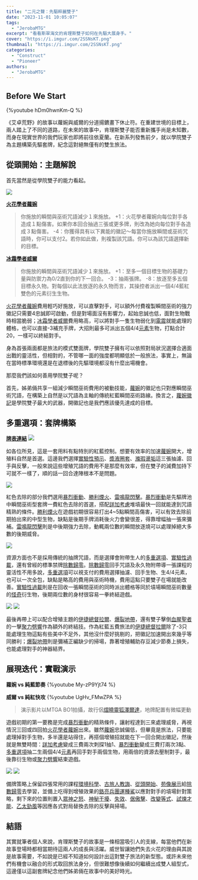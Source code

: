 ```yaml
---
title: "二元之聲：先驅粹麗雙子"
date: "2023-11-01 10:05:07"
tags:
  - "JerobaMTG"
excerpt: "看看斯翠海文的肯理斯雙子如何在先驅大展身手。"
cover: "https://i.imgur.com/2SSNsKT.png"
thumbnail: "https://i.imgur.com/2SSNsKT.png"
categories:
  - "Construct"
  - "Pioneer"
authors:
  - "JerobaMTG"
---
```


## Before We Start

{%youtube hDm0hwnKm-Q %}

《艾卓荒野》的故事以蘿婉與威爾的分道揚鑣畫下休止符。在重建世境的目標上，兩人踏上了不同的道路，在未來的故事中，肯理斯雙子能否重新攜手尚是未知數，而身在現實世界的我們玩家也即將前往依夏蘭。在新系列發售前夕，就以學院雙子為主題構築先驅套牌，紀念這對絕無僅有的雙生旅法。

## 從頭開始：主題解說

首先當然是從學院雙子的能力看起。

![](https://i.imgur.com/Zm9zC5p.png)

**[火花學者蘿婉](https://cards.scryfall.io/large/front/1/8/18c16872-3675-4a4d-962a-2e17ad6f3886.jpg)**

> 你施放的瞬間與巫術咒語減少１來施放。
> +1：火花學者蘿婉向每位對手各造成１點傷害。如果你本回合抽過三張或更多牌，則改為她向每位對手各造成３點傷害。
> -4：你獲得具有以下異能的徽記～每當你施放瞬間或巫術咒語時，你可以支付2。若你如此做，則複製該咒語。你可以為該咒語選擇新的目標。

**[冰霜學者威爾](https://cards.scryfall.io/large/back/1/8/18c16872-3675-4a4d-962a-2e17ad6f3886.jpg)**

> 你施放的瞬間與巫術咒語減少１來施放。
> +1：至多一個目標生物的基礎力量與防禦力為0/2直到你的下一回合。
> -3：抽兩張牌。
> -8：放逐至多五個目標永久物。對每個以此法放逐的永久物而言，其操控者派出一個4/4藍紅雙色的元素衍生生物。

[火花學者蘿婉](https://cards.scryfall.io/large/front/1/8/18c16872-3675-4a4d-962a-2e17ad6f3886.jpg)費用輕巧好施放，可以直擊對手，可以額外付費複製瞬間巫術的強力徽記只需要4忠誠即可啟動，但是對場面沒有影響力，起始忠誠也低，面對生物戰時相當脆弱；[冰霜學者威爾](https://cards.scryfall.io/large/back/1/8/18c16872-3675-4a4d-962a-2e17ad6f3886.jpg)費用略高，可以將對手一隻生物弱化到[電震](https://cards.scryfall.io/large/front/9/c/9ceb4dfc-48b0-4fac-81f5-2322ea4aef81.jpg)就能處理的體格，也可以直接-3補充手牌，大招則最多可派出五個4/4[元素](https://cards.scryfall.io/large/front/3/d/3d0b9b88-705e-4df0-8a93-3e240b81355b.jpg)生物，打點合計20，一樣可以終結對手。

身為首張兩面都是旅法的模式雙面牌，學院雙子擁有可以依照對局狀況選擇合適面出戰的靈活性，但相對的，不管哪一面的強度都明顯低於一般旅法，事實上，無論在當時標準環境還是在退標後的先驅環境都沒有什麼出場機會。

那麼我們該如何善用學院雙子呢？

首先，姊弟倆共享一組減少瞬間巫術費用的被動技能，[蘿婉](https://cards.scryfall.io/large/front/1/8/18c16872-3675-4a4d-962a-2e17ad6f3886.jpg)的徽記也只對應瞬間巫術咒語，在構築上自然是以咒語為主軸的傳統紅藍瞬間巫術路線。換言之，[蘿婉徽記](https://cards.scryfall.io/large/front/c/c/cc18b93e-b590-4fbb-be47-d63a25cde811.jpg)是學院雙子最大的武器，開徽記也是我們應該優先達成的目標。

## 多重選項：套牌構築

**[牌表連結](https://www.mtggoldfish.com/deck/5944248#paper)**
![](https://i.imgur.com/16IKsG5.png)

如各位所見，這是一套用料有點特別的紅藍控制。想要有效率的加速[蘿婉](https://cards.scryfall.io/large/front/1/8/18c16872-3675-4a4d-962a-2e17ad6f3886.jpg)開大，增殖料自然是首選。這邊我們選擇[實驗性預示](https://cards.scryfall.io/large/front/e/5/e508ae5d-ffb5-4480-be90-a4394954b559.jpg)、[漿液圈套](https://cards.scryfall.io/large/front/d/3/d326bff1-5370-4817-8370-6da87a061058.jpg)、[滌瑕盪垢](https://cards.scryfall.io/large/front/c/7/c7ce5296-f28f-4105-9c79-b9c63ea720e7.jpg)這三張抽濾、回手與反擊，一般來說這些增殖咒語的費用不是那麼有效率，但在雙子的減費加持下可就不一樣了，順的話一回合達陣根本不是問題。

![](https://i.imgur.com/e9131rg.png)

紅色去除的部分我們選用[暴烈衝動](https://cards.scryfall.io/large/front/f/9/f9ca7364-b1ed-4ff8-9fd0-ce7cc953686d.jpg)、[勝利煙火](https://cards.scryfall.io/large/front/c/5/c58096e5-3cd4-4edd-b71a-3bdb47ab2536.jpg)、[雷鳴龍閃擊](https://cards.scryfall.io/large/front/7/1/71aefffd-19df-4c03-83cb-8dec587a8f25.jpg)。[暴烈衝動](https://cards.scryfall.io/large/front/f/9/f9ca7364-b1ed-4ff8-9fd0-ce7cc953686d.jpg)是先驅牌池中瞬間巫術型套牌一費紅色去除的首選，搭配[詳加考慮](https://cards.scryfall.io/large/front/b/7/b71df54d-1199-4067-8cfb-555acc4550e2.jpg)堆墳最快一回就能達到咒語精熟的條件。[勝利煙火](https://cards.scryfall.io/large/front/c/5/c58096e5-3cd4-4edd-b71a-3bdb47ab2536.jpg)在遊戲初期很容易打出4~5點瞬間高傷害，可以有效去除前期拍出來的中型生物，缺點是後期手牌消耗後火力會變很差，得靠增幅抽一張來彌補。[雷鳴龍閃擊](https://cards.scryfall.io/large/front/7/1/71aefffd-19df-4c03-83cb-8dec587a8f25.jpg)則是中後期強力去除，動輒兩位數的瞬間放逐燒可以處理掉絕大多數的後期威脅。

![](https://i.imgur.com/xWF3xtv.png)

資源方面也不是採用傳統的抽牌咒語，而是選擇會附帶生人的[多重選項](https://cards.scryfall.io/large/front/3/0/30d98422-8bf0-4852-a7bf-f66dc71e9bb8.jpg)、[實驗性過載](https://cards.scryfall.io/large/front/4/a/4a69aef5-4564-4f19-9752-b1339c677cba.jpg)，還有曾經的標準禁牌[除數歸零](https://cards.scryfall.io/large/front/3/a/3a0a12a6-154d-4d68-a8f3-f2af3725ba92.jpg)。[除數歸零](https://cards.scryfall.io/large/front/3/a/3a0a12a6-154d-4d68-a8f3-f2af3725ba92.jpg)回手咒語及永久物附帶導一張課程的靈活性不用多說，[多重選項](https://cards.scryfall.io/large/front/3/0/30d98422-8bf0-4852-a7bf-f66dc71e9bb8.jpg)可以視支付的費用選擇抽濾、回手生物、生4/4元素，也可以一次全包，缺點是略高的費用與巫術時機，費用這點只要雙子在場就能改善。[實驗性過載](https://cards.scryfall.io/large/front/4/a/4a69aef5-4564-4f19-9752-b1339c677cba.jpg)則是在回收一張瞬間巫術的同時派出體格等同於墳場瞬間巫術數量的[怪奇](https://cards.scryfall.io/large/front/2/a/2a0d9c67-69ee-48c4-af4c-18cc3c2ef3cd.jpg)衍生物，後期兩位數的身材很容易一拳終結遊戲。

![](https://i.imgur.com/Ysq4WTz.png)
![](https://i.imgur.com/npndLIm.jpg)

最後再帶上可以配合增殖主題的[伊捷總督拉爾](https://cards.scryfall.io/large/front/d/d/dde98548-954d-42b7-9cbf-d000d4e2a7c2.jpg)、[爆裂地帶](https://cards.scryfall.io/large/front/9/a/9a1e032d-d674-4294-8b0f-31393f6cac73.jpg)，還有雙子擊倒[血腥聖者](https://cards.scryfall.io/large/front/9/4/94a50acd-ac2d-47bf-b331-0bcf5edd9c75.jpg)的一擊[聚力劈響](https://cards.scryfall.io/large/front/5/3/53603989-741a-456f-95a4-522e453fe91a.jpg)作為額外的終結技。作為紅藍五費旅法的[伊捷總督拉爾](https://cards.scryfall.io/large/front/d/d/dde98548-954d-42b7-9cbf-d000d4e2a7c2.jpg)除了-3只能處理生物這點有些美中不足外，其他沒什麼好挑剔的，把徽記加速開出來幾乎等同勝利；[爆裂地帶](https://cards.scryfall.io/large/front/9/a/9a1e032d-d674-4294-8b0f-31393f6cac73.jpg)則是彌補正編缺少的掃場，靠著增殖輔助存豆減少節奏上損失，也能處理對手的神器結界。

## 展現迭代：實戰演示

**蘿婉 vs 純藍節奏**
{%youtube My-zP9Yjt74 %}

**威爾 vs 純紅快攻**
{%youtube UgHv_FMwZPA %}

> 演示影片以MTGA BO1拍攝，故行侶[熠曉靈狐澤爾達](https://cards.scryfall.io/large/front/a/9/a91d6293-26a9-4c83-a077-3acfadc2c531.jpg)，地牌配置有微幅更動

遊戲初期的第一要務是完成[暴烈衝動](https://cards.scryfall.io/large/front/f/9/f9ca7364-b1ed-4ff8-9fd0-ce7cc953686d.jpg)的精熟條件，讓射程達到三來處理威脅，再視情況三回或四回拍[火花學者蘿婉](https://cards.scryfall.io/large/front/1/8/18c16872-3675-4a4d-962a-2e17ad6f3886.jpg)出來。雖然[蘿婉](https://cards.scryfall.io/large/front/1/8/18c16872-3675-4a4d-962a-2e17ad6f3886.jpg)忠誠偏低，但畢竟是旅法，只要能處理掉對手生物，多半還是站得住，再搭個增殖招就能在下一回合開出徽記，然後就是無雙時間：[詳加考慮](https://cards.scryfall.io/large/front/b/7/b71df54d-1199-4067-8cfb-555acc4550e2.jpg)變成三費兩次刺探1抽1、[暴烈衝動](https://cards.scryfall.io/large/front/f/9/f9ca7364-b1ed-4ff8-9fd0-ce7cc953686d.jpg)變成三費打兩次3點、[多重選項](https://cards.scryfall.io/large/front/3/0/30d98422-8bf0-4852-a7bf-f66dc71e9bb8.jpg)抽二生兩個4/4[元素](https://cards.scryfall.io/large/front/3/d/3d0b9b88-705e-4df0-8a93-3e240b81355b.jpg)再回手對手兩個生物，用兩倍的資源去壓制對手，最後靠衍生物或[聚力劈響](https://cards.scryfall.io/large/front/5/3/53603989-741a-456f-95a4-522e453fe91a.jpg)結束遊戲。

![](https://i.imgur.com/u0mQQ4X.png)
![](https://i.imgur.com/Bb7GSKM.png)

備牌策略上保留四張常用的課程[環境科學](https://cards.scryfall.io/large/front/3/2/32715660-ff59-4b36-859b-aa47c49f40da.jpg)、[古旅人教誨](https://cards.scryfall.io/large/front/2/c/2c88683e-d672-4923-b049-6c3e8fe59019.jpg)、[從頭開始](https://cards.scryfall.io/large/front/f/e/fee207da-1151-4901-a278-6f92043df583.jpg)、[苑像展示](https://cards.scryfall.io/large/front/a/a/aa27694c-5c55-43b7-92cc-290f4f057c0a.jpg)給[除數歸零](https://cards.scryfall.io/large/front/3/a/3a0a12a6-154d-4d68-a8f3-f2af3725ba92.jpg)去學習，並備上吃得到增殖效果的[鉻亮兵團運種鯊](https://cards.scryfall.io/large/front/f/e/febaaeae-5c0d-45fa-8169-b27b4996f18e.jpg)以應對對手的墳場針對策略，剩下來的位置則置入[眾神之怒](https://cards.scryfall.io/large/front/9/e/9e327903-eb0a-48e6-ba16-783a0fd232ba.jpg)、[神秘干擾](https://cards.scryfall.io/large/front/1/a/1ae9261b-e4c3-458a-999f-9e7a9e53bbb1.jpg)、[失效](https://cards.scryfall.io/large/front/f/c/fc864845-04fd-4879-bdd3-e9b405d20b09.jpg)、[倨傲擊](https://cards.scryfall.io/large/front/1/5/15127b5b-d118-4483-ac06-4de38140bdab.jpg)、[改變等式](https://cards.scryfall.io/large/front/e/9/e98db9ed-b43f-4bc1-b7a9-ce03a534d992.jpg)、[試煉才能](https://cards.scryfall.io/large/front/5/5/558ff014-6eb5-471b-ab9e-33553cc71d9e.jpg)、[乙太勁風](https://cards.scryfall.io/large/front/d/0/d0e82be9-7053-4357-babb-071e69ae11b2.jpg)等因應各式對局替換去除的反擊與掃場。

## 結語

其實就筆者個人來說，肯理斯雙子的故事是一條相當吸引人的支線，每當他們在新故事登場時都相當期待這兩人的成長與活躍。威世智讓她們失去火花的理由與其說是故事需要，不如說是已經不知道如何設計出這對雙子旅法的新型態。或許未來他們有機會以融合的形式取回旅法身分，但很難想像後續如何繼續出成雙人組型式，這邊僅以這副套牌紀念他們姊弟倆在故事中的美好時光。
